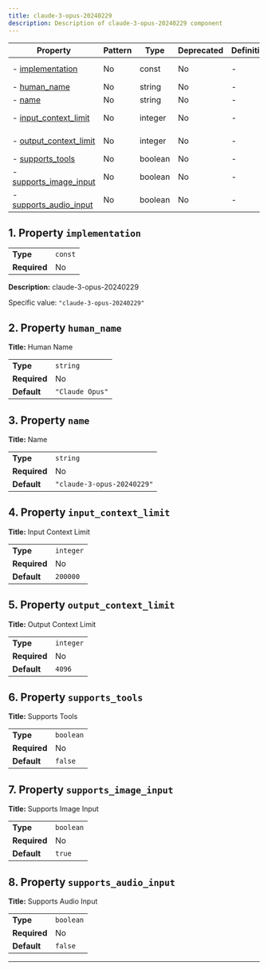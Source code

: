```yaml
---
title: claude-3-opus-20240229
description: Description of claude-3-opus-20240229 component
---
```


| Property                                         | Pattern | Type    | Deprecated | Definition | Title/Description      |
| ------------------------------------------------ | ------- | ------- | ---------- | ---------- | ---------------------- |
| - [implementation](#implementation )             | No      | const   | No         | -          | claude-3-opus-20240229 |
| - [human_name](#human_name )                     | No      | string  | No         | -          | Human Name             |
| - [name](#name )                                 | No      | string  | No         | -          | Name                   |
| - [input_context_limit](#input_context_limit )   | No      | integer | No         | -          | Input Context Limit    |
| - [output_context_limit](#output_context_limit ) | No      | integer | No         | -          | Output Context Limit   |
| - [supports_tools](#supports_tools )             | No      | boolean | No         | -          | Supports Tools         |
| - [supports_image_input](#supports_image_input ) | No      | boolean | No         | -          | Supports Image Input   |
| - [supports_audio_input](#supports_audio_input ) | No      | boolean | No         | -          | Supports Audio Input   |

## <a name="implementation"></a>1. Property `implementation`

|              |         |
| ------------ | ------- |
| **Type**     | `const` |
| **Required** | No      |

**Description:** claude-3-opus-20240229

Specific value: `"claude-3-opus-20240229"`

## <a name="human_name"></a>2. Property `human_name`

**Title:** Human Name

|              |                 |
| ------------ | --------------- |
| **Type**     | `string`        |
| **Required** | No              |
| **Default**  | `"Claude Opus"` |

## <a name="name"></a>3. Property `name`

**Title:** Name

|              |                            |
| ------------ | -------------------------- |
| **Type**     | `string`                   |
| **Required** | No                         |
| **Default**  | `"claude-3-opus-20240229"` |

## <a name="input_context_limit"></a>4. Property `input_context_limit`

**Title:** Input Context Limit

|              |           |
| ------------ | --------- |
| **Type**     | `integer` |
| **Required** | No        |
| **Default**  | `200000`  |

## <a name="output_context_limit"></a>5. Property `output_context_limit`

**Title:** Output Context Limit

|              |           |
| ------------ | --------- |
| **Type**     | `integer` |
| **Required** | No        |
| **Default**  | `4096`    |

## <a name="supports_tools"></a>6. Property `supports_tools`

**Title:** Supports Tools

|              |           |
| ------------ | --------- |
| **Type**     | `boolean` |
| **Required** | No        |
| **Default**  | `false`   |

## <a name="supports_image_input"></a>7. Property `supports_image_input`

**Title:** Supports Image Input

|              |           |
| ------------ | --------- |
| **Type**     | `boolean` |
| **Required** | No        |
| **Default**  | `true`    |

## <a name="supports_audio_input"></a>8. Property `supports_audio_input`

**Title:** Supports Audio Input

|              |           |
| ------------ | --------- |
| **Type**     | `boolean` |
| **Required** | No        |
| **Default**  | `false`   |

----------------------------------------------------------------------------------------------------------------------------

